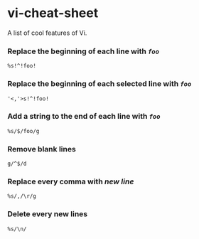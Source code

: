 # vi-cheat-sheet
A list of cool features of Vi.

### Replace the beginning of each line with *`foo`*
```
%s!^!foo!
```

### Replace the beginning of each selected line with *`foo`*
```
'<,'>s!^!foo!
```

### Add a string to the end of each line with *`foo`*
```
%s/$/foo/g
```

### Remove blank lines
```
g/^$/d
```

### Replace every comma with *new line*
```
%s/,/\r/g
```

### Delete every new lines
```
%s/\n/
```
